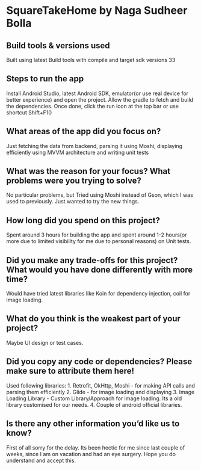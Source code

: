 # SquareTakeHome by Naga Sudheer Bolla


## Build tools & versions used
Built using latest Build tools with compile and target sdk versions 33

## Steps to run the app
Install Android Studio, latest Android SDK, emulator(or use real device for better experience) and open the project. Allow the gradle to fetch and build the
dependencies. Once done, click the run icon at the top bar or use shortcut Shift+F10

## What areas of the app did you focus on?
Just fetching the data from backend, parsing it using Moshi, displaying efficiently using MVVM architecture and writing unit tests

## What was the reason for your focus? What problems were you trying to solve?
No particular problems, but Tried using Moshi instead of Gson, which I was used to previously. Just wanted to 
try the new things.

## How long did you spend on this project?
Spent around 3 hours for building the app and spent around 1-2 hours(or more due to limited visibility for me due to personal reasons)
on Unit tests.

## Did you make any trade-offs for this project? What would you have done differently with more time?
Would have tried latest libraries like Koin for dependency injection, coil for image loading.

## What do you think is the weakest part of your project?
Maybe UI design or test cases.

## Did you copy any code or dependencies? Please make sure to attribute them here!
Used following libraries:
    1. Retrofit, OkHttp, Moshi - for making API calls and parsing them efficiently
    2. Glide - for image loading and displaying
    3. Image Loading Library - Custom Library/Approach for image loading. Its a old library customised for our needs. 
    4. Couple of android official libraries.

## Is there any other information you’d like us to know?
First of all sorry for the delay. Its been hectic for me since last couple of weeks, since I am
on vacation and had an eye surgery. Hope you do understand and accept this.
